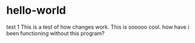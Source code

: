 # hello-world
test 1
This is a test of how changes work.
This is sooooo cool.
how have i been functioning without this program?
